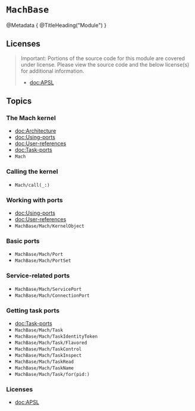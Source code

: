# ``MachBase``

@Metadata {
    @TitleHeading("Module")
}

## Licenses

> Important: Portions of the source code for this module are covered under license. Please view the source code and the below license(s) for additional information.
>
> - <doc:APSL>


## Topics

### The Mach kernel

- <doc:Architecture>
- <doc:Using-ports>
- <doc:User-references>
- <doc:Task-ports>
- ``Mach``

### Calling the kernel

- ``Mach/call(_:)``

### Working with ports
- <doc:Using-ports>
- <doc:User-references>
- ``MachBase/Mach/KernelObject``

### Basic ports

- ``MachBase/Mach/Port``
- ``MachBase/Mach/PortSet``

### Service-related ports

- ``MachBase/Mach/ServicePort``
- ``MachBase/Mach/ConnectionPort``

### Getting task ports

- <doc:Task-ports>
- ``MachBase/Mach/Task``
- ``MachBase/Mach/TaskIdentityToken``
- ``MachBase/Mach/Task/Flavored``
- ``MachBase/Mach/TaskControl``
- ``MachBase/Mach/TaskInspect``
- ``MachBase/Mach/TaskRead``
- ``MachBase/Mach/TaskName``
- ``MachBase/Mach/Task/for(pid:)``

### Licenses

- <doc:APSL>